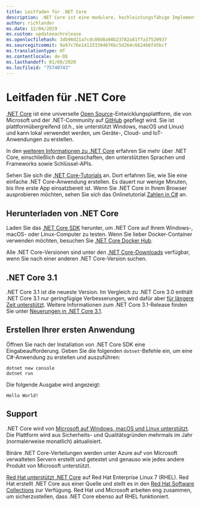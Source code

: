 ```yaml
---
title: Leitfaden für .NET Core
description: .NET Core ist eine modulare, hochleistungsfähige Implementierung von .NET, mit der Sie Windows-, Linux- und macOS-Apps erstellen können. Erfahren Sie mehr über .NET Core, und legen Sie los.
author: richlander
ms.date: 12/04/2019
ms.custom: updateeachrelease
ms.openlocfilehash: 3db98d21a7cdc80d8a98b23782a81ffa37520937
ms.sourcegitcommit: 9a97c76e141333394676bc5d264c6624b6f45bcf
ms.translationtype: HT
ms.contentlocale: de-DE
ms.lasthandoff: 01/08/2020
ms.locfileid: "75740743"
---
```

# <a name="net-core-guide"></a>Leitfaden für .NET Core

[.NET Core](about.md) ist eine universelle [Open Source](https://github.com/dotnet/runtime/blob/master/LICENSE.TXT)-Entwicklungsplattform, die von Microsoft und der .NET-Community auf [GitHub](https://github.com/dotnet/core) gepflegt wird. Sie ist plattformübergreifend (d.h., sie unterstützt Windows, macOS und Linux) und kann lokal verwendet werden, um Geräte-, Cloud- und IoT-Anwendungen zu erstellen.

In den [weiteren Informationen zu .NET Core](about.md) erfahren Sie mehr über .NET Core, einschließlich den Eigenschaften, den unterstützten Sprachen und Frameworks sowie Schlüssel-APIs.

Sehen Sie sich die [.NET Core-Tutorials](tutorials/index.md) an. Dort erfahren Sie, wie Sie eine einfache .NET Core-Anwendung erstellen. Es dauert nur wenige Minuten, bis Ihre erste App einsatzbereit ist. Wenn Sie .NET Core in Ihrem Browser ausprobieren möchten, sehen Sie sich das Onlinetutorial [Zahlen in C#](../csharp/tutorials/intro-to-csharp/numbers-in-csharp.yml) an.

## <a name="download-net-core"></a>Herunterladen von .NET Core

Laden Sie das [.NET Core SDK](https://www.microsoft.com/net/download) herunter, um .NET Core auf Ihrem Windows-, macOS- oder Linux-Computer zu testen. Wenn Sie lieber Docker-Container verwenden möchten, besuchen Sie [.NET Core Docker Hub](https://hub.docker.com/_/microsoft-dotnet-core/).

Alle .NET Core-Versionen sind unter den [.NET Core-Downloads](https://dotnet.microsoft.com/download/dotnet-core) verfügbar, wenn Sie nach einer anderen .NET Core-Version suchen.

## <a name="net-core-31"></a>.NET Core 3.1

.NET Core 3.1 ist die neueste Version. Im Vergleich zu .NET Core 3.0 enthält .NET Core 3.1 nur geringfügige Verbesserungen, wird dafür aber [für längere Zeit unterstützt](https://dotnet.microsoft.com/platform/support/policy/dotnet-core). Weitere Informationen zum .NET Core 3.1-Release finden Sie unter [Neuerungen in .NET Core 3.1](./whats-new/dotnet-core-3-1.md).

## <a name="create-your-first-application"></a>Erstellen Ihrer ersten Anwendung

Öffnen Sie nach der Installation von .NET Core SDK eine Eingabeaufforderung. Geben Sie die folgenden `dotnet`-Befehle ein, um eine C#-Anwendung zu erstellen und auszuführen:

```dotnetcli
dotnet new console
dotnet run
```

Die folgende Ausgabe wird angezeigt:

```output
Hello World!
```

## <a name="support"></a>Support

.NET Core wird von [Microsoft auf Windows, macOS und Linux unterstützt](https://dotnet.microsoft.com/platform/support/policy). Die Plattform wird aus Sicherheits- und Qualitätsgründen mehrmals im Jahr (normalerweise monatlich) aktualisiert.

Binäre .NET Core-Verteilungen werden unter Azure auf von Microsoft verwalteten Servern erstellt und getestet und genauso wie jedes andere Produkt von Microsoft unterstützt.

[Red Hat unterstützt .NET Core](http://redhatloves.net/) auf Red Hat Enterprise Linux 7 (RHEL). Red Hat erstellt .NET Core aus einer Quelle und stellt es in den [Red Hat Software Collections](https://developers.redhat.com/products/softwarecollections/overview/) zur Verfügung. Red Hat und Microsoft arbeiten eng zusammen, um sicherzustellen, dass .NET Core ebenso auf RHEL funktioniert.
